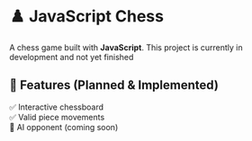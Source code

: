 # ♟️ JavaScript Chess

A chess game built with **JavaScript**. This project is currently in development and not yet finished

## 🚀 Features (Planned & Implemented)  
✅ Interactive chessboard  
✅ Valid piece movements  
🔄 AI opponent (coming soon)   
